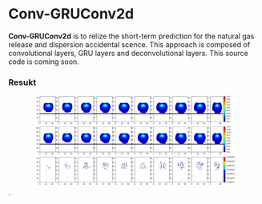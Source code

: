 Conv-GRUConv2d
==============

**Conv-GRUConv2d** is to relize the short-term prediction for the natural gas release and dispersion accidental scence. This approach is composed of convolutional layers, GRU layers and deconvolutional layers. This source code is coming soon.

### Resukt

<div align="center">
	<img src="img/result1.png" width="80%" height="10%">
</div>
</a>.
